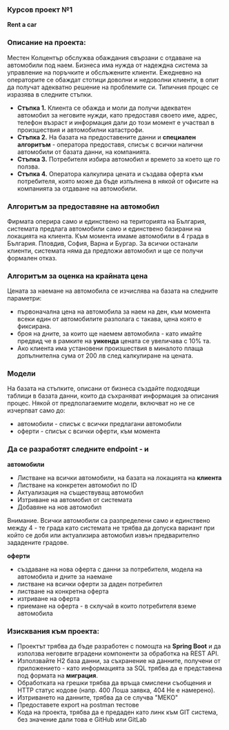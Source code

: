 ### Курсов проект №1
**Rent a car**

### Описание на проекта:
Местен Колцентър обслужва обаждания свързани с отдаване на автомобили под наем. Бизнеса има нужда от надеждна система за управление на поръчките и обслъжените клиенти. Ежедневно на операторите се обаждат стотици доволни и недоволни клиенти, в опит да получат адекватно решение на проблемите си. Типичния процес се изразява в следните стъпки.

- **Стъпка 1.** Клиента се обажда и моли да получи адекватен автомобил за неговите нужди, като предоставя своето име, адрес, телефон възраст и информация дали до този момент е участвал в произшествия и автомобилни катастрофи.
- **Стъпка 2.** На базата на предоставените данни и **специален алгоритъм** - оператора предоставя, списък с всички налични автомобили от базата данни, на компанията.
- **Стъпка 3.** Потребителя избира автомобил и времето за което ще го ползва.
- **Стъпка 4.** Оператора калкулира цената и създава оферта към потребителя, която може да бъде изпълнена в някой от офисите на компанията за отдаване на автомобили.

### Алгоритъм за предоставяне на автомобил
Фирмата оперира само и единствено на територията на България, системата предлага автомобили само и единствено базирани на локацията на клиента. Към момента имаме автомобили в 4 града в България. Пловдив, София, Варна и Бургар. За всички останали клиенти, системата няма да предложи автомобил и ще се получи формален отказ.

### Алгоритъм за оценка на крайната цена
Цената за наемане на автомобила се изчислява на базата на следните параметри:
- първоначална цена на автомобила за наем на ден, към момента всеки един от автомобилите разполага с такава, цена която е фиксирана.
- броя на дните, за които ще наемем автомобила - като имайте предвид че в рамките на **уикенда** цената се увеличава с 10% та.
- Ако клиента има установени произшествия в миналото плаща допълнителна сума от 200 лв след калкулиране на цената.

### Модели
На базата на стъпките, описани от бизнеса създайте подходящи таблици в базата данни, които да съхраняват информация за описания процес. Някой от предполагаемите модели, включват но не се изчерпват само до:
- автомобили - списък с всички предлагани автомобили
- оферти - списък с всички оферти, към момента

### Да се разработят следните endpoint - и
**автомобили**
- Листване на всички автомобили, на базата на локацията на **клиента**
- Листване на конкретен автомобил по ID
- Актуализация на съществуващ автомобил
- Изтриване на автомобил от системата
- Добавяне на нов автомобил

Внимание. Всички автомобили са разпределени само и единствено между 4 - те града като системата не трябва да допуска вариант при който се добя или актуализира автомобил извън предварително зададените градове.

**оферти**
- създаване на нова оферта с данни за потребителя, модела на автомобила и дните за наемане
- листване на всички оферти за даден потребител
- листване на конкретна оферта
- изтриване на оферта
- приемане на оферта - в склучай в които потребителя вземе автомобила

### Изисквания към проекта:

- Проектът трябва да бъде разработен с помощта на **Spring Boot** и да използва неговите вградени компоненти за обработка на REST API.
- Използвайте H2 база данни, за съхранение на данните, получени от приложението - като информацията за SQL трябва да е представена под формата на **миграция**.
- Обработката на грешки трябва да връща смислени съобщения и HTTP статус кодове (напр. 400 Лоша заявка, 404 Не е намерено).
- Изтриването на данните, трябва да се случва "МЕКО"
- Предоставете export на postman тестове
- Кода на проекта, трябва да е предаден като линк към GIT система, без значение дали това е GitHub или GitLab
